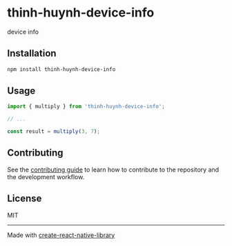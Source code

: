# thinh-huynh-device-info

device info

## Installation

```sh
npm install thinh-huynh-device-info
```

## Usage


```js
import { multiply } from 'thinh-huynh-device-info';

// ...

const result = multiply(3, 7);
```


## Contributing

See the [contributing guide](CONTRIBUTING.md) to learn how to contribute to the repository and the development workflow.

## License

MIT

---

Made with [create-react-native-library](https://github.com/callstack/react-native-builder-bob)
